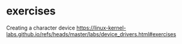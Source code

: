 # exercises 
Creating a character device https://linux-kernel-labs.github.io/refs/heads/master/labs/device_drivers.html#exercises

